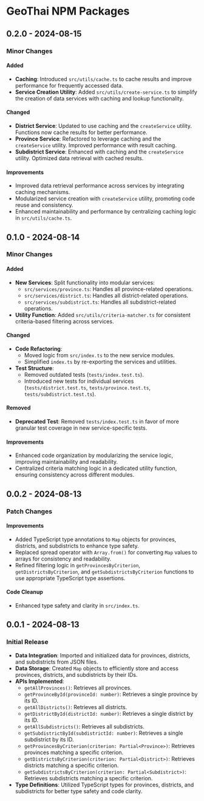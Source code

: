# GeoThai NPM Packages

## 0.2.0 - 2024-08-15

### Minor Changes

#### Added

-   **Caching**: Introduced `src/utils/cache.ts` to cache results and improve performance for frequently accessed data.
-   **Service Creation Utility**: Added `src/utils/create-service.ts` to simplify the creation of data services with caching and lookup functionality.

#### Changed

-   **District Service**: Updated to use caching and the `createService` utility. Functions now cache results for better performance.
-   **Province Service**: Refactored to leverage caching and the `createService` utility. Improved performance with result caching.
-   **Subdistrict Service**: Enhanced with caching and the `createService` utility. Optimized data retrieval with cached results.

#### Improvements

-   Improved data retrieval performance across services by integrating caching mechanisms.
-   Modularized service creation with `createService` utility, promoting code reuse and consistency.
-   Enhanced maintainability and performance by centralizing caching logic in `src/utils/cache.ts`.

## 0.1.0 - 2024-08-14

### Minor Changes

#### Added

-   **New Services**: Split functionality into modular services:
    -   `src/services/province.ts`: Handles all province-related operations.
    -   `src/services/district.ts`: Handles all district-related operations.
    -   `src/services/subdistrict.ts`: Handles all subdistrict-related operations.
-   **Utility Function**: Added `src/utils/criteria-matcher.ts` for consistent criteria-based filtering across services.

#### Changed

-   **Code Refactoring**:
    -   Moved logic from `src/index.ts` to the new service modules.
    -   Simplified `index.ts` by re-exporting the services and utilities.
-   **Test Structure**:
    -   Removed outdated tests (`tests/index.test.ts`).
    -   Introduced new tests for individual services (`tests/district.test.ts`, `tests/province.test.ts`, `tests/subdistrict.test.ts`).

#### Removed

-   **Deprecated Test**: Removed `tests/index.test.ts` in favor of more granular test coverage in new service-specific tests.

#### Improvements

-   Enhanced code organization by modularizing the service logic, improving maintainability and readability.
-   Centralized criteria matching logic in a dedicated utility function, ensuring consistency across different modules.

## 0.0.2 - 2024-08-13

### Patch Changes

#### Improvements

-   Added TypeScript type annotations to `Map` objects for provinces, districts, and subdistricts to enhance type safety.
-   Replaced spread operator with `Array.from()` for converting `Map` values to arrays for consistency and readability.
-   Refined filtering logic in `getProvincesByCriterion`, `getDistrictsByCriterion`, and `getSubdistrictsByCriterion` functions to use appropriate TypeScript type assertions.

#### Code Cleanup

-   Enhanced type safety and clarity in `src/index.ts`.

## 0.0.1 - 2024-08-13

### Initial Release

-   **Data Integration**: Imported and initialized data for provinces, districts, and subdistricts from JSON files.
-   **Data Storage**: Created `Map` objects to efficiently store and access provinces, districts, and subdistricts by their IDs.
-   **APIs Implemented**:
    -   `getAllProvinces()`: Retrieves all provinces.
    -   `getProvinceById(provinceId: number)`: Retrieves a single province by its ID.
    -   `getAllDistricts()`: Retrieves all districts.
    -   `getDistrictById(districtId: number)`: Retrieves a single district by its ID.
    -   `getAllSubdistricts()`: Retrieves all subdistricts.
    -   `getSubdistrictById(subdistrictId: number)`: Retrieves a single subdistrict by its ID.
    -   `getProvincesByCriterion(criterion: Partial<Province>)`: Retrieves provinces matching a specific criterion.
    -   `getDistrictsByCriterion(criterion: Partial<District>)`: Retrieves districts matching a specific criterion.
    -   `getSubdistrictsByCriterion(criterion: Partial<Subdistrict>)`: Retrieves subdistricts matching a specific criterion.
-   **Type Definitions**: Utilized TypeScript types for provinces, districts, and subdistricts for better type safety and code clarity.
